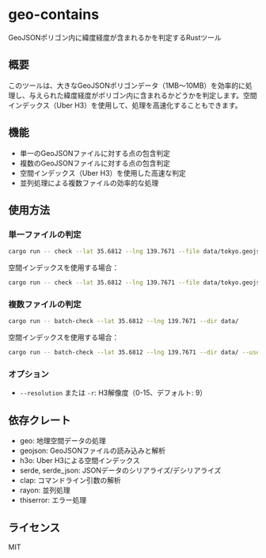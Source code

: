 # geo-contains

GeoJSONポリゴン内に緯度経度が含まれるかを判定するRustツール

## 概要

このツールは、大きなGeoJSONポリゴンデータ（1MB〜10MB）を効率的に処理し、与えられた緯度経度がポリゴン内に含まれるかどうかを判定します。空間インデックス（Uber H3）を使用して、処理を高速化することもできます。

## 機能

- 単一のGeoJSONファイルに対する点の包含判定
- 複数のGeoJSONファイルに対する点の包含判定
- 空間インデックス（Uber H3）を使用した高速な判定
- 並列処理による複数ファイルの効率的な処理

## 使用方法

### 単一ファイルの判定

```bash
cargo run -- check --lat 35.6812 --lng 139.7671 --file data/tokyo.geojson
```

空間インデックスを使用する場合：

```bash
cargo run -- check --lat 35.6812 --lng 139.7671 --file data/tokyo.geojson --use-index
```

### 複数ファイルの判定

```bash
cargo run -- batch-check --lat 35.6812 --lng 139.7671 --dir data/
```

空間インデックスを使用する場合：

```bash
cargo run -- batch-check --lat 35.6812 --lng 139.7671 --dir data/ --use-index
```

### オプション

- `--resolution` または `-r`: H3解像度（0-15、デフォルト: 9）

## 依存クレート

- geo: 地理空間データの処理
- geojson: GeoJSONファイルの読み込みと解析
- h3o: Uber H3による空間インデックス
- serde, serde_json: JSONデータのシリアライズ/デシリアライズ
- clap: コマンドライン引数の解析
- rayon: 並列処理
- thiserror: エラー処理

## ライセンス

MIT
